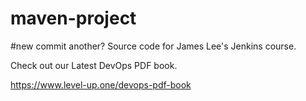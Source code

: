 # maven-project
#new commit another?
Source code for James Lee's Jenkins course.

Check out our Latest DevOps PDF book.

https://www.level-up.one/devops-pdf-book
